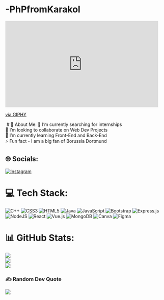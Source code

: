 # -PhPfromKarakol
<iframe src="https://giphy.com/embed/1k1XguTD1uwe1k3e2H" width="480" height="270" frameBorder="0" class="giphy-embed" allowFullScreen></iframe><p><a href="https://giphy.com/gifs/Ateyo-the-best-ateyo-1k1XguTD1uwe1k3e2H">via GIPHY</a></p>

<img src="https://giphy.com/gifs/Ateyo-the-best-ateyo-1k1XguTD1uwe1k3e2H" alt=""/>
# 💫 About Me:
🔭 I’m currently searching for internships<br>👯 I’m looking to collaborate on Web Dev Projects<br>🌱 I’m currently learning Front-End and Back-End<br>⚡ Fun fact - I am a big fan of Borussia Dortmund


## 🌐 Socials:
[![Instagram](https://img.shields.io/badge/Instagram-%23E4405F.svg?logo=Instagram&logoColor=white)](https://instagram.com/pshallll) 

# 💻 Tech Stack:
![C++](https://img.shields.io/badge/c++-%2300599C.svg?style=for-the-badge&logo=c%2B%2B&logoColor=white) ![CSS3](https://img.shields.io/badge/css3-%231572B6.svg?style=for-the-badge&logo=css3&logoColor=white) ![HTML5](https://img.shields.io/badge/html5-%23E34F26.svg?style=for-the-badge&logo=html5&logoColor=white) ![Java](https://img.shields.io/badge/java-%23ED8B00.svg?style=for-the-badge&logo=java&logoColor=white) ![JavaScript](https://img.shields.io/badge/javascript-%23323330.svg?style=for-the-badge&logo=javascript&logoColor=%23F7DF1E) ![Bootstrap](https://img.shields.io/badge/bootstrap-%23563D7C.svg?style=for-the-badge&logo=bootstrap&logoColor=white) ![Express.js](https://img.shields.io/badge/express.js-%23404d59.svg?style=for-the-badge&logo=express&logoColor=%2361DAFB) ![NodeJS](https://img.shields.io/badge/node.js-6DA55F?style=for-the-badge&logo=node.js&logoColor=white) ![React](https://img.shields.io/badge/react-%2320232a.svg?style=for-the-badge&logo=react&logoColor=%2361DAFB) ![Vue.js](https://img.shields.io/badge/vuejs-%2335495e.svg?style=for-the-badge&logo=vuedotjs&logoColor=%234FC08D) ![MongoDB](https://img.shields.io/badge/MongoDB-%234ea94b.svg?style=for-the-badge&logo=mongodb&logoColor=white) ![Canva](https://img.shields.io/badge/Canva-%2300C4CC.svg?style=for-the-badge&logo=Canva&logoColor=white) 	![Figma](https://img.shields.io/badge/figma-%23F24E1E.svg?style=for-the-badge&logo=figma&logoColor=white)
# 📊 GitHub Stats:
![](https://github-readme-stats.vercel.app/api?username=PhPfromKarakol&theme=merko&hide_border=false&include_all_commits=true&count_private=false)<br/>
![](https://github-readme-streak-stats.herokuapp.com/?user=PhPfromKarakol&theme=merko&hide_border=false)<br/>
![](https://github-readme-stats.vercel.app/api/top-langs/?username=PhPfromKarakol&theme=merko&hide_border=false&include_all_commits=true&count_private=false&layout=compact)

### ✍️ Random Dev Quote
![](https://quotes-github-readme.vercel.app/api?type=vetical&theme=merko)

<!-- Proudly created with GPRM ( https://gprm.itsvg.in ) -->
